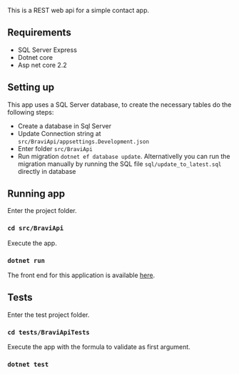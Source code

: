 This is a REST web api for a simple contact app.
## Requirements 
- SQL Server Express
- Dotnet core
- Asp net core 2.2

## Setting up
This app uses a SQL Server database, to create the necessary tables do the following steps:
- Create a database in Sql Server
- Update Connection string at `src/BraviApi/appsettings.Development.json`
- Enter folder `src/BraviApi`
- Run migration `dotnet ef database update`. Alternativelly you can run the migration manually by running the SQL file `sql/update_to_latest.sql` directly in database

## Running app
Enter the project folder.
### `cd src/BraviApi`
Execute the app.
### `dotnet run`
The front end for this application is available [here](https://github.com/charlesmst/BraviApp).

## Tests
Enter the test project folder.
### `cd tests/BraviApiTests`
Execute the app with the formula to validate as first argument.
### `dotnet test`
